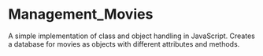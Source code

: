 # Management_Movies
A simple implementation of class and object handling in JavaScript. Creates a database for movies as objects with
different attributes and methods.  



